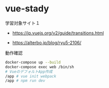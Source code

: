 # vue-stady

学習対象サイト１
- https://jp.vuejs.org/v2/guide/transitions.html

- https://alterbo.jp/blog/ryu5-2106/

動作確認
~~~bash
docker-compose up --build
docker-compose exec web /bin/sh
# VueのデフォルトApp作成
/app # vue init webpack
/app # npm run dev
~~~
